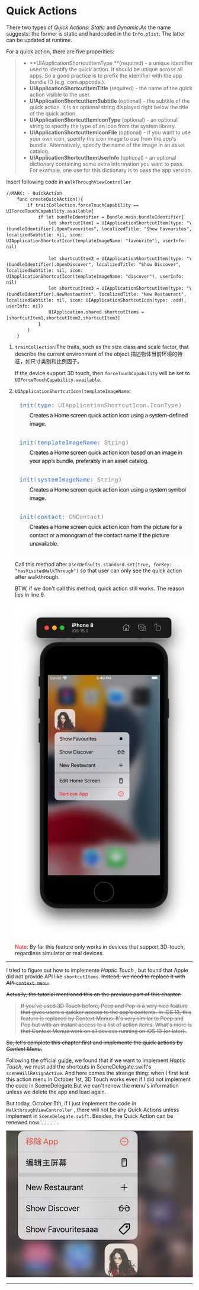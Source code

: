 # Quick Actions

There two types of *Quick Actions*: *Static* and *Dynamic*.As the name suggests: the former is static and hardcoded in the `Info.plist`.  The latter can be updated at runtime.

For a quick action, there are five properities:

> * **UIApplicationShortcutItemType **(required) - a unique identifier used to identify the quick action. It should be unique across all apps. So a good practice is to prefix the identifier with the app bundle ID (e.g. com.appcoda.).
> * **UIApplicationShortcutItemTitle** (required) - the name of the quick action visible to the user.
> * **UIApplicationShortcutItemSubtitle** (optional) - the subtitle of the quick action. It is an optional string displayed right below the title of the quick action.
> * **UIApplicationShortcutItemIconType** (optional) - an optional string to specify the type of an icon from the system library. 
> * **UIApplicationShortcutItemIconFile** (optional) - if you want to use your own icon, specify the icon image to use from the app's bundle. Alternatively, specify the name of the image in an asset catalog. 
> * **UIApplicationShortcutItemUserInfo** (optional) - an optional dictionary containing some extra information you want to pass. For example, one use for this dictionary is to pass the app version.

Insert following code in `WalkThroughViewController`

```sw
//MARK: - QuickAction
    func createQuickAction(){
        if traitCollection.forceTouchCapability == UIForceTouchCapability.available{
            if let bundleIdentifier = Bundle.main.bundleIdentifier{
                let shortcutItem1 = UIApplicationShortcutItem(type: "\(bundleIdentifier).OpenFavourites", localizedTitle: "Show Favourites", localizedSubtitle: nil, icon: UIApplicationShortcutIcon(templateImageName: "favourite"), userInfo: nil)
                
                let shortcutItem2 = UIApplicationShortcutItem(type: "\(bundleIdentifier).OpenDiscover", localizedTitle: "Show Discover", localizedSubtitle: nil, icon: UIApplicationShortcutIcon(templateImageName: "discover"), userInfo: nil)
                let shortcutItem3 = UIApplicationShortcutItem(type: "\(bundleIdentifier).NewRestaurant", localizedTitle: "New Restaurant", localizedSubtitle: nil, icon: UIApplicationShortcutIcon(type: .add), userInfo: nil)
                UIApplication.shared.shortcutItems = [shortcutItem1,shortcutItem2,shortcutItem3]
            }
        }
    }
```

1. `traitCollection`:The traits, such as the size class and scale factor, that describe the current environment of the object.描述物体当前环境的特征，如尺寸类别和比例因子。

   If the device support 3D touch, then `forceTouchCapability` will be set to `UIForceTouchCapability.available`.

2. `UIApplicationShortcutIcon(templateImageName`:

   ![template](graph/template.png)

   Call this method after `UserDefaults.standard.set(true, forKey: "hasVisitedWalkThrough")` so that user can only see the quick action after walkthrough.

   BTW, if we don't call this method, quick action still works. The reason lies in line 9.

   ![image-20210930174836651](graph/3Dtouch.png)

   <font color = "red">Note:</font> By far this feature only works in devices that support 3D-touch, regardless simulator or real devices.

---

I tried to figure out how to implemente *Haptic Touch* , but found that Apple did not provide API like `shortcutItems`. ~~Instead, we need to replace it with API `context menu`.~~

~~Actually, the tutorial mentioned this on the previous part of this chapter:~~

> ~~If you've used 3D Touch before, Peep and Pop is a very nice feature that gives users a quicker access to the app's contents. In iOS 13, this feature is replaced by Context Menus. It's very similar to Peep and Pop but with an instant access to a list of action items. What's more is that Context Menus work on all devices running on iOS 13 (or later).~~

~~So, let's complete this chapter first and implemente the quick actions by *Context Menu*.~~

Following the official [guide](https://developer.apple.com/documentation/uikit/menus_and_shortcuts/add_home_screen_quick_actions/), we found that if we want to implement *Haptic Touch*, we must add the shortcuts in SceneDelegate.swift's `sceneWillResignActive`. And here comes the strange thing: when I first test this action menu in October 1st, 3D Touch works even if I did not implement the code in SceneDelegate.But we can't renew the menu's information unless we delete the app and load again.

But today, October 5th, if I just implement the code in `WalkthroughViewController` , there will not be any Quick Actions unless implement in `SceneDelegate.swift`. Besides, the Quick Action can be renewed now.............

![QuickActionsTest](graph/QuickActionsTest.jpeg)

---

















